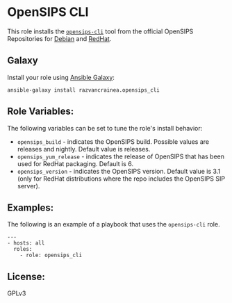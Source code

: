 # OpenSIPS CLI
This role installs the
[`opensips-cli`](https://github.com/OpenSIPS/opensips-cli) tool from the
official OpenSIPS Repositories for [Debian](http://apt.opensips.org/) and
[RedHat](http://yum.opensips.org/).

Galaxy
----
Install your role using [Ansible
Galaxy](https://galaxy.ansible.com/razvancrainea/opensips_cli):

```
ansible-galaxy install razvancrainea.opensips_cli
```

Role Variables:
----
The following variables can be set to tune the role's install behavior:
* `opensips_build` - indicates the OpenSIPS build. Possible values are
releases and nightly. Default value is releases.
* `opensips_yum_release` - indicates the release of OpenSIPS that has been
used for RedHat packaging. Default is 6.
* `opensips_version` - indicates the OpenSIPS version. Default value is 3.1
(only for RedHat distributions where the repo includes the OpenSIPS SIP
 server). 

Examples:
----
The following is an example of a playbook that uses the `opensips-cli` role.
```
---
- hosts: all
  roles:
    - role: opensips_cli
```
 
License:
----
GPLv3
